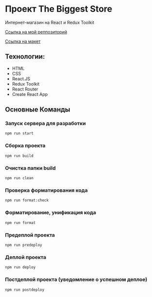# Проект The Biggest Store

Интернет-магазин на React и Redux Toolkit



[Ссылка на мой реппозиторий](https://github.com/AskonaLi/the-biggest-store)

[Ссылка на макет](https://www.figma.com/design/rBKYkbdxaGSpySi9J4TMPX/Shop--Copy-?node-id=0-1&p=f&t=feySGBlzMxwhY7Ru-0)

## Технологии:

- HTML
- CSS
- React.JS
- Redux Toolkit
- React Router
- Create React App

## Основные Команды

### Запуск сервера для разработки

```shell
npm run start
```

### Сборка проекта

```shell
npm run build
```

### Очистка папки build

```shell
npm run clean
```

### Проверка форматирования кода

```shell
npm run format:check
```

### Форматирование, унификация кода

```shell
npm run format
```

### Предеплой проекта

```shell
npm run predeploy
```

### Деплой проекта

```shell
npm run deploy
```

### Постдеплой проекта (уведомление о успешном деплое)

```shell
npm run postdeploy
```